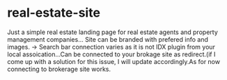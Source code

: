 # real-estate-site

Just a simple real estate landing  page for real estate agents and property management companies...
Site can be branded with prefered info and images.
-> Search bar connection varies as it is not IDX plugin from your local assoication...Can be connected to your brokage site as redirect.(if I come up with a solution for this issue, I will update accordingly.As for now connecting to brokerage site works.
